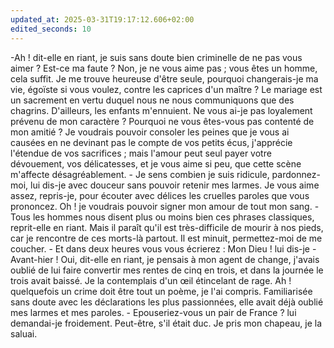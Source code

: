 ```yaml
---
updated_at: 2025-03-31T19:17:12.606+02:00
edited_seconds: 10
---
```

-Ah ! dit-elle en riant, je suis sans doute bien criminelle de ne pas vous aimer ? Est-ce ma faute ? Non, je ne vous aime pas ; vous êtes un homme, cela suffit. Je me trouve heureuse d'être seule, pourquoi changerais-je ma vie, égoïste si vous voulez, contre les caprices d'un maître ? Le mariage est un sacrement en vertu duquel nous ne nous communiquons que des chagrins. D'ailleurs, les enfants m'ennuient. Ne vous ai-je pas loyalement prévenu de mon caractère ? Pourquoi ne vous êtes-vous pas contenté de mon amitié ? Je voudrais pouvoir consoler les peines que je vous ai causées en ne devinant pas le compte de vos petits écus, j'apprécie l'étendue de vos sacrifices ; mais l'amour peut seul payer votre dévouement, vos délicatesses, et je vous aime si peu, que cette scène m'affecte désagréablement. - Je sens combien je suis ridicule, pardonnez-moi, lui dis-je avec douceur sans pouvoir retenir mes larmes. Je vous aime assez, repris-je, pour écouter avec délices les cruelles paroles que vous prononcez. Oh ! je voudrais pouvoir signer mon amour de tout mon sang. - Tous les hommes nous disent plus ou moins bien ces phrases classiques, reprit-elle en riant. Mais il paraît qu'il est très-difficile de mourir à nos pieds, car je rencontre de ces morts-là partout. Il est minuit, permettez-moi de me coucher. - Et dans deux heures vous vous écrierez : Mon Dieu ! lui dis-je - Avant-hier ! Oui, dit-elle en riant, je pensais à mon agent de change, j'avais oublié de lui faire convertir mes rentes de cinq en trois, et dans la journée le trois avait baissé. Je la contemplais d'un œil étincelant de rage. Ah ! quelquefois un crime doit être tout un poème, je l'ai compris. Familiarisée sans doute avec les déclarations les plus passionnées, elle avait déjà oublié mes larmes et mes paroles. - Epouseriez-vous un pair de France ? lui demandai-je froidement. Peut-être, s'il était duc. Je pris mon chapeau, je la saluai.